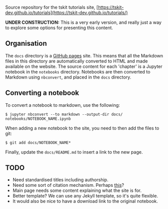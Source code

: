 
Source repository for the tskit tutorials site, 
[https://tskit-dev.github.io/tutorials](https://tskit-dev.github.io/tutorials/)

**UNDER CONSTRUCTION:** This is a very early version, and really just a way to 
explore some options for presenting this content.

## Organisation

The ``docs`` directory is a [GitHub pages](https://pages.github.com/) site. This 
means that all the Markdown files in this directory are automatically converted to 
HTML and made available on the website.
The source content for each 'chapter' is a Jupyter notebook in the ``notebooks``
directory. Notebooks are then converted to Markdown using ``nbconvert``, and placed 
in the ``docs`` directory.

## Converting a notebook

To convert a notebook to markdown, use the following:

```shell
$ jupyter nbconvert --to markdown --output-dir docs/ notebooks/NOTEBOOK_NAME.ipynb
```

When adding a new notebook to the site, you need to then add the files to 
git:

```shell
$ git add docs/NOTEBOOK_NAME*
```

Finally, update the ``docs/README.md`` to insert a link to the new page.

## TODO

- Need standardised titles including authorship. 
- Need some sort of citation mechanism. Perhaps [this](https://github.com/takluyver/cite2c)?
- Main page needs some content explaining what the site is for.
- Better template? We can use any Jekyll template, so it's quite flexible.
- It would also be nice to have a download link to the original notebook.

